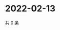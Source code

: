 # 2022-02-13

共 0 条

<!-- BEGIN WEIBO -->
<!-- 最后更新时间 Sun Feb 13 2022 12:17:59 GMT+0800 (China Standard Time) -->

<!-- END WEIBO -->

